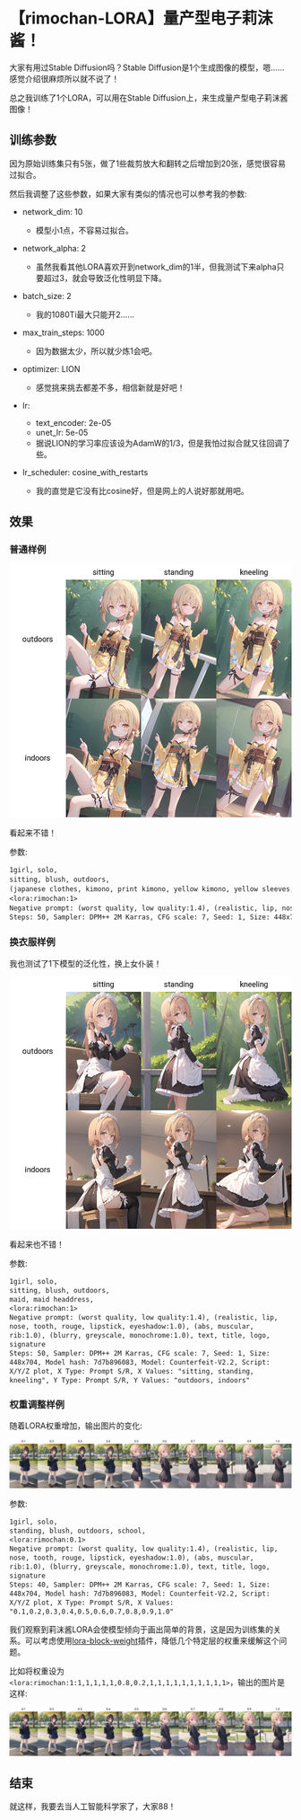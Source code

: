 # 【rimochan-LORA】量产型电子莉沫酱！


大家有用过Stable Diffusion吗？Stable Diffusion是1个生成图像的模型，嗯……感觉介绍很麻烦所以就不说了！

总之我训练了1个LORA，可以用在Stable Diffusion上，来生成量产型电子莉沫酱图像！


## 训练参数

因为原始训练集只有5张，做了1些裁剪放大和翻转之后增加到20张，感觉很容易过拟合。

然后我调整了这些参数，如果大家有类似的情况也可以参考我的参数: 

- network_dim: 10
    - 模型小1点，不容易过拟合。

- network_alpha: 2
    - 虽然我看其他LORA喜欢开到network_dim的1半，但我测试下来alpha只要超过3，就会导致泛化性明显下降。

- batch_size: 2
    - 我的1080Ti最大只能开2……

- max_train_steps: 1000
    - 因为数据太少，所以就少炼1会吧。

- optimizer: LION
    - 感觉挑来挑去都差不多，相信新就是好吧！

- lr:
    - text_encoder: 2e-05
    - unet_lr: 5e-05
    - 据说LION的学习率应该设为AdamW的1/3，但是我怕过拟合就又往回调了些。

- lr_scheduler: cosine_with_restarts
    - 我的直觉是它没有比cosine好，但是网上的人说好那就用吧。


## 效果

### 普通样例

![1.jpg](1.jpg)

看起来不错！

参数: 

```txt
1girl, solo,
sitting, blush, outdoors,
(japanese clothes, kimono, print kimono, yellow kimono, yellow sleeves, strapless dress, dress, choker, obi, sash, detached sleeves: 0.8),
<lora:rimochan:1>
Negative prompt: (worst quality, low quality:1.4), (realistic, lip, nose, tooth, rouge, lipstick, eyeshadow:1.0), (abs, muscular, rib:1.0), (blurry, greyscale, monochrome:1.0), text, title, logo, signature
Steps: 50, Sampler: DPM++ 2M Karras, CFG scale: 7, Seed: 1, Size: 448x704, Model hash: 7d7b896083, Model: Counterfeit-V2.2, Script: X/Y/Z plot, X Type: Prompt S/R, X Values: "sitting, standing, kneeling", Y Type: Prompt S/R, Y Values: "outdoors, indoors"
```

### 换衣服样例

我也测试了1下模型的泛化性，换上女仆装！

![2.jpg](2.jpg)

看起来也不错！

参数: 

```
1girl, solo,
sitting, blush, outdoors,
maid, maid headdress,
<lora:rimochan:1>
Negative prompt: (worst quality, low quality:1.4), (realistic, lip, nose, tooth, rouge, lipstick, eyeshadow:1.0), (abs, muscular, rib:1.0), (blurry, greyscale, monochrome:1.0), text, title, logo, signature
Steps: 50, Sampler: DPM++ 2M Karras, CFG scale: 7, Seed: 1, Size: 448x704, Model hash: 7d7b896083, Model: Counterfeit-V2.2, Script: X/Y/Z plot, X Type: Prompt S/R, X Values: "sitting, standing, kneeling", Y Type: Prompt S/R, Y Values: "outdoors, indoors"
```

### 权重调整样例

随着LORA权重增加，输出图片的变化:

![g1.jpg](g1.jpg)

参数:

```
1girl, solo,
standing, blush, outdoors, school,
<lora:rimochan:0.1>
Negative prompt: (worst quality, low quality:1.4), (realistic, lip, nose, tooth, rouge, lipstick, eyeshadow:1.0), (abs, muscular, rib:1.0), (blurry, greyscale, monochrome:1.0), text, title, logo, signature
Steps: 40, Sampler: DPM++ 2M Karras, CFG scale: 7, Seed: 1, Size: 448x704, Model hash: 7d7b896083, Model: Counterfeit-V2.2, Script: X/Y/Z plot, X Type: Prompt S/R, X Values: "0.1,0.2,0.3,0.4,0.5,0.6,0.7,0.8,0.9,1.0"
```

我们观察到莉沫酱LORA会使模型倾向于画出简单的背景，这是因为训练集的关系。可以考虑使用[lora-block-weight](https://github.com/hako-mikan/sd-webui-lora-block-weight)插件，降低几个特定层的权重来缓解这个问题。

比如将权重设为`<lora:rimochan:1:1,1,1,1,1,0.8,0.2,1,1,1,1,1,1,1,1,1,1>`，输出的图片是这样: 

![g2.jpg](g2.jpg)

## 结束

就这样，我要去当人工智能科学家了，大家88！
